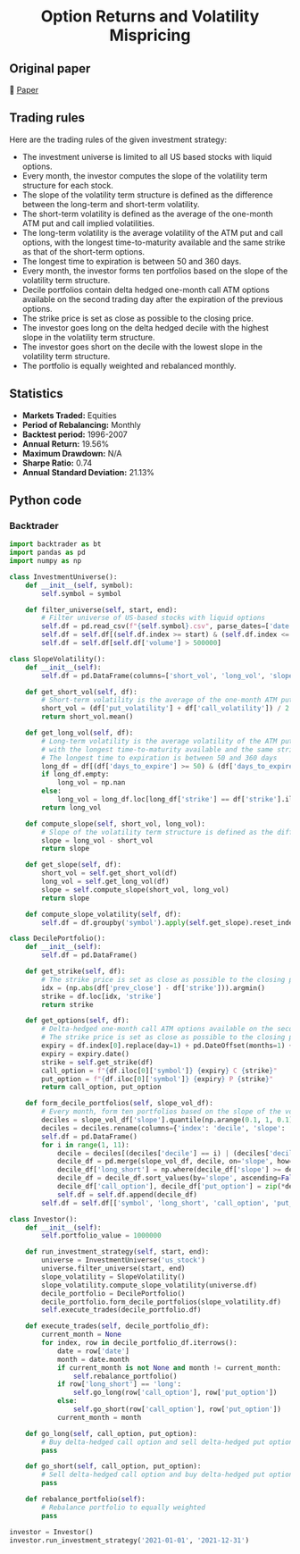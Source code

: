 <div align="center">
  <h1>Option Returns and Volatility Mispricing</h1>
</div>

## Original paper

📕 [Paper](https://papers.ssrn.com/sol3/papers.cfm?abstract_id=889947)

## Trading rules

Here are the trading rules of the given investment strategy:

- The investment universe is limited to all US based stocks with liquid options.
- Every month, the investor computes the slope of the volatility term structure for each stock.
- The slope of the volatility term structure is defined as the difference between the long-term and short-term volatility.
- The short-term volatility is defined as the average of the one-month ATM put and call implied volatilities.
- The long-term volatility is the average volatility of the ATM put and call options, with the longest time-to-maturity available and the same strike as that of the short-term options.
- The longest time to expiration is between 50 and 360 days.
- Every month, the investor forms ten portfolios based on the slope of the volatility term structure.
- Decile portfolios contain delta hedged one-month call ATM options available on the second trading day after the expiration of the previous options.
- The strike price is set as close as possible to the closing price.
- The investor goes long on the delta hedged decile with the highest slope in the volatility term structure.
- The investor goes short on the decile with the lowest slope in the volatility term structure.
- The portfolio is equally weighted and rebalanced monthly.

## Statistics

- **Markets Traded:** Equities
- **Period of Rebalancing:** Monthly
- **Backtest period:** 1996-2007
- **Annual Return:** 19.56%
- **Maximum Drawdown:** N/A
- **Sharpe Ratio:** 0.74
- **Annual Standard Deviation:** 21.13%

## Python code

### Backtrader

```python
import backtrader as bt
import pandas as pd
import numpy as np

class InvestmentUniverse():
    def __init__(self, symbol):
        self.symbol = symbol

    def filter_universe(self, start, end):
        # Filter universe of US-based stocks with liquid options
        self.df = pd.read_csv(f"{self.symbol}.csv", parse_dates=['date'], index_col='date')
        self.df = self.df[(self.df.index >= start) & (self.df.index <= end)]
        self.df = self.df[self.df['volume'] > 500000]

class SlopeVolatility():
    def __init__(self):
        self.df = pd.DataFrame(columns=['short_vol', 'long_vol', 'slope'])

    def get_short_vol(self, df):
        # Short-term volatility is the average of the one-month ATM put and call implied volatilities
        short_vol = (df['put_volatility'] + df['call_volatility']) / 2
        return short_vol.mean()

    def get_long_vol(self, df):
        # Long-term volatility is the average volatility of the ATM put and call options,
        # with the longest time-to-maturity available and the same strike as that of the short-term options
        # The longest time to expiration is between 50 and 360 days
        long_df = df[(df['days_to_expire'] >= 50) & (df['days_to_expire'] <= 360)]
        if long_df.empty:
            long_vol = np.nan
        else:
            long_vol = long_df.loc[long_df['strike'] == df['strike'].iloc[0], 'mid_volatility'].mean()
        return long_vol

    def compute_slope(self, short_vol, long_vol):
        # Slope of the volatility term structure is defined as the difference between the long-term and short-term volatility
        slope = long_vol - short_vol
        return slope

    def get_slope(self, df):
        short_vol = self.get_short_vol(df)
        long_vol = self.get_long_vol(df)
        slope = self.compute_slope(short_vol, long_vol)
        return slope

    def compute_slope_volatility(self, df):
        self.df = df.groupby('symbol').apply(self.get_slope).reset_index().rename(columns={0: 'slope'})

class DecilePortfolio():
    def __init__(self):
        self.df = pd.DataFrame()

    def get_strike(self, df):
        # The strike price is set as close as possible to the closing price
        idx = (np.abs(df['prev_close'] - df['strike'])).argmin()
        strike = df.loc[idx, 'strike']
        return strike

    def get_options(self, df):
        # Delta-hedged one-month call ATM options available on the second trading day after the expiration of the previous options
        # The strike price is set as close as possible to the closing price
        expiry = df.index[0].replace(day=1) + pd.DateOffset(months=1) + pd.DateOffset(days=1)
        expiry = expiry.date()
        strike = self.get_strike(df)
        call_option = f"{df.iloc[0]['symbol']} {expiry} C {strike}"
        put_option = f"{df.iloc[0]['symbol']} {expiry} P {strike}"
        return call_option, put_option

    def form_decile_portfolios(self, slope_vol_df):
        # Every month, form ten portfolios based on the slope of the volatility term structure
        deciles = slope_vol_df['slope'].quantile(np.arange(0.1, 1, 0.1)).reset_index()
        deciles = deciles.rename(columns={'index': 'decile', 'slope': 'slope_cutoff'})
        self.df = pd.DataFrame()
        for i in range(1, 11):
            decile = deciles[(deciles['decile'] == i) | (deciles['decile'] == i-1)]
            decile_df = pd.merge(slope_vol_df, decile, on='slope', how='inner')
            decile_df['long_short'] = np.where(decile_df['slope'] >= decile.iloc[0]['slope_cutoff'], 'long', 'short')
            decile_df = decile_df.sort_values(by='slope', ascending=False).reset_index(drop=True)
            decile_df['call_option'], decile_df['put_option'] = zip(*decile_df.groupby('symbol').apply(self.get_options))
            self.df = self.df.append(decile_df)
        self.df = self.df[['symbol', 'long_short', 'call_option', 'put_option']].reset_index(drop=True)

class Investor():
    def __init__(self):
        self.portfolio_value = 1000000

    def run_investment_strategy(self, start, end):
        universe = InvestmentUniverse('us_stock')
        universe.filter_universe(start, end)
        slope_volatility = SlopeVolatility()
        slope_volatility.compute_slope_volatility(universe.df)
        decile_portfolio = DecilePortfolio()
        decile_portfolio.form_decile_portfolios(slope_volatility.df)
        self.execute_trades(decile_portfolio.df)

    def execute_trades(self, decile_portfolio_df):
        current_month = None
        for index, row in decile_portfolio_df.iterrows():
            date = row['date']
            month = date.month
            if current_month is not None and month != current_month:
                self.rebalance_portfolio()
            if row['long_short'] == 'long':
                self.go_long(row['call_option'], row['put_option'])
            else:
                self.go_short(row['call_option'], row['put_option'])
            current_month = month

    def go_long(self, call_option, put_option):
        # Buy delta-hedged call option and sell delta-hedged put option to go long
        pass

    def go_short(self, call_option, put_option):
        # Sell delta-hedged call option and buy delta-hedged put option to go short
        pass

    def rebalance_portfolio(self):
        # Rebalance portfolio to equally weighted
        pass

investor = Investor()
investor.run_investment_strategy('2021-01-01', '2021-12-31')
```